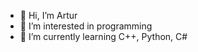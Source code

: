 - 👋 Hi, I’m Artur
- 👀 I’m interested in programming
- 🌱 I’m currently learning C++, Python, C#

<!---
dolartand/dolartand is a ✨ special ✨ repository because its `README.md` (this file) appears on your GitHub profile.
You can click the Preview link to take a look at your changes.
--->

